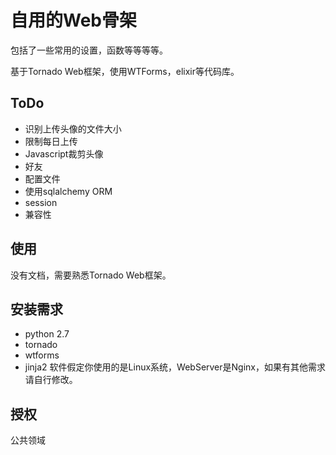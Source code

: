 # 自用的Web骨架

包括了一些常用的设置，函数等等等等。

基于Tornado Web框架，使用WTForms，elixir等代码库。

## ToDo
* 识别上传头像的文件大小
* 限制每日上传
* Javascript裁剪头像
* 好友
* 配置文件
* 使用sqlalchemy ORM
* session
* 兼容性

## 使用
没有文档，需要熟悉Tornado Web框架。

## 安装需求
* python 2.7
* tornado
* wtforms
* jinja2
软件假定你使用的是Linux系统，WebServer是Nginx，如果有其他需求请自行修改。
## 授权
公共领域

